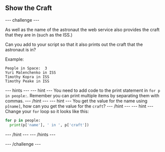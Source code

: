 ## Show the Craft

--- challenge ---


As well as the name of the astronaut the web service also provides the craft that they are in (such as the ISS.)

Can you add to your script so that it also prints out the craft that the astronaut is in? 

Example:

```
People in Space:  3
Yuri Malenchenko in ISS
Timothy Kopra in ISS
Timothy Peake in ISS
```

--- hints --- 
--- hint ---
You need to add code to the print statement in `for p in people:`. Remember you can print multiple items by separating them with commas. 
--- /hint --- 
--- hint ---
You get the value for the name using `p[name]`, how can you get the value for the `craft`? 
--- /hint --- 
--- hint ---
Change your `for` loop so it looks like this:
```python
for p in people:
  print(p['name'], ' in ', p['craft'])
```
--- /hint --- 
--- /hints ---

--- /challenge ---
